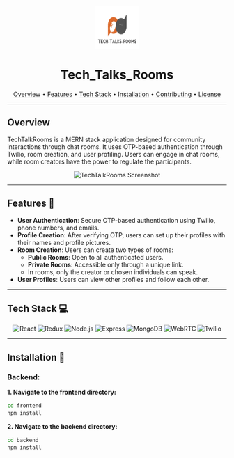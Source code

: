 <p align="center">
  <img src="frontend/public/images/logo.png" alt="TechTalkRooms Logo" width="100" height="100">
</p>

<h1 align="center">Tech_Talks_Rooms</h1>

<p align="center">
  <a href="#overview">Overview</a> •
  <a href="#features">Features</a> •
  <a href="#tech-stack">Tech Stack</a> •
  <a href="#installation">Installation</a> •
  <a href="#contributing">Contributing</a> •
  <a href="#license">License</a>
</p>

---

## Overview

TechTalkRooms is a MERN stack application designed for community interactions through chat rooms. It uses OTP-based authentication through Twilio, room creation, and user profiling. Users can engage in chat rooms, while room creators have the power to regulate the participants.

<p align="center">
  <img src="https://logo.png" alt="TechTalkRooms Screenshot">
</p>

---

## Features :rocket:

- **User Authentication**: Secure OTP-based authentication using Twilio, phone numbers, and emails.
- **Profile Creation**: After verifying OTP, users can set up their profiles with their names and profile pictures.
- **Room Creation**: Users can create two types of rooms:
  - **Public Rooms**: Open to all authenticated users.
  - **Private Rooms**: Accessible only through a unique link.
  - In rooms, only the creator or chosen individuals can speak.
- **User Profiles**: Users can view other profiles and follow each other.

---

## Tech Stack :computer:

<p align="center">
  <img src="https://img.shields.io/badge/-ReactJs-61DAFB?logo=react&logoColor=white" alt="React">
  <img src="https://img.shields.io/badge/-Redux-764ABC?logo=redux&logoColor=white" alt="Redux">
  <img src="https://img.shields.io/badge/-Node.js-339933?logo=node.js&logoColor=white" alt="Node.js">
  <img src="https://img.shields.io/badge/-Express-white?logo=express&logoColor=black" alt="Express">
  <img src="https://img.shields.io/badge/-MongoDB-47A248?logo=mongodb&logoColor=white" alt="MongoDB">
  <img src="https://img.shields.io/badge/-WebRTC-333333?logo=webrtc&logoColor=white" alt="WebRTC">
  <img src="https://img.shields.io/badge/-Twilio-FCB924?logo=twilio&logoColor=white" alt="Twilio">
</p>

---

## Installation :wrench:

### Backend:

**1. Navigate to the frontend directory:**

```bash
cd frontend
npm install
```
**2. Navigate to the backend directory:**
```bash
cd backend
npm install
```

